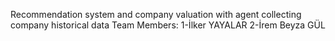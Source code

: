 Recommendation system and company valuation with agent collecting company historical data
Team Members:
1-İlker YAYALAR
2-İrem Beyza GÜL
